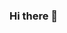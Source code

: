 ### Hi there 👋

<!--
**C7836-5M1L3/C7836-5M1L3** is a ✨ _special_ ✨ repository because its `README.md` (this file) appears on your GitHub profile.

Here are some ideas to get you started:

- 🔭 I’m currently working on ethikal hacking😁
- 🌱 I’m currently learning cyber security
- 👯 I’m looking to collaborate on instagram
- 🤔 I’m looking for help with skilled developers🙂
- 💬 Ask me about For any hacking or tech related stuff😇
- 📫 How to reach me: Whatsapp - +33643000003🛡️
                      Instagram - @cyber_smile_54x45🛡️
- 😄 Pronouns: He/His
- ⚡ Fun fact: I spend almost 5 hours reading books everyday🤓😁
.
